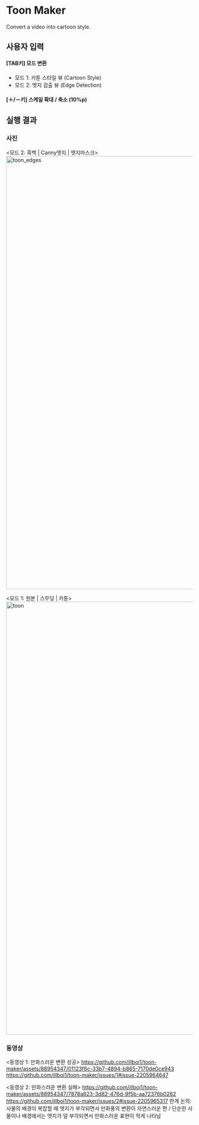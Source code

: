 # Toon Maker
Convert a video into cartoon style.


## 사용자 입력

#### [TAB키] 모드 변환
- 모드 1: 카툰 스타일 뷰 (Cartoon Style)
- 모드 2: 엣지 검출 뷰 (Edge Detection)

#### [＋/－키] 스케일 확대 / 축소 (10%p)


## 실행 결과

### 사진

<모드 2: 흑백 | Canny엣지 | 엣지마스크>
<img width="1167" alt="toon_edges" src="https://github.com/illboi1/toon-maker/assets/88954347/8222f69d-dd87-4e9b-a9ee-8a3c81e729b0">

<모드 1: 원본 | 스무딩 | 카툰>
<img width="1167" alt="toon" src="https://github.com/illboi1/toon-maker/assets/88954347/bf0fe7d9-d83b-4cfb-9977-f77e8b5faeb5">


### 동영상

<동영상 1: 만화스러운 변환 성공>
https://github.com/illboi1/toon-maker/assets/88954347/01123f6c-33b7-4894-b865-7170de0ce943
https://github.com/illboi1/toon-maker/issues/1#issue-2205964647

<동영상 2: 만화스러운 변환 실패>
https://github.com/illboi1/toon-maker/assets/88954347/7878a823-3d82-476d-9f5b-aa72376b0262
https://github.com/illboi1/toon-maker/issues/2#issue-2205965317
한계 논의: 사물의 배경이 복잡할 때 엣지가 부각되면서 만화풍의 변환이 자연스러운 편 / 단순한 사물이나 배경에서는 엣지가 덜 부각되면서 만화스러운 표현이 적게 나타남
